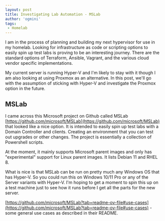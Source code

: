 ```yaml
---
layout: post
title: Investigating Lab Automation - MSLab
author: 'ogmini'
tags:
 - Homelab 
---
```


I am in the process of planning and building my next hypervisor for use in my homelab. Looking for infrastructure as code or scripting options to easily spin up test labs is proving to be an interesting journey. There are the standard options of Terraform, Ansible, Vagrant, and the various cloud vendor specific implementations. 

My current server is running Hyper-V and I'm likely to stay with it though I am also looking at using Proxmox as an alternative. In this post, we'll go with the assumption of sticking with Hyper-V and investigate the Proxmox option in the future.

## MSLab

I came across this Microsoft project on Github called MSLab [https://github.com/microsoft/MSLab](https://github.com/microsoft/MSLab) that looked like a nice option. It is intended to easily spin up test labs with a Domain Controller and clients. Creating an environment that you can test out upgrades or other changes. The project is essentially a collection of Powershell scripts.

At the moment, it mainly supports Microsoft parent images and only has "experimental" support for Linux parent images. It lists Debian 11 and RHEL 8. 

What is nice is that MSLab can be run on pretty much any Windows OS that has Hyper-V. So you could run this on Windows 10/11 Pro or any of the Server variants with Hyper-V. I'm hoping to get a moment to spin this up on a test machine just to see how it runs before I get all the parts for the new server. 

[https://github.com/microsoft/MSLab?tab=readme-ov-file#use-cases](https://github.com/microsoft/MSLab?tab=readme-ov-file#use-cases) - some general use cases as described in their README.
